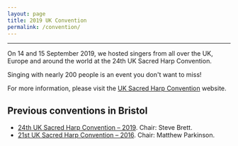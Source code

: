 ```yaml
---
layout: page
title: 2019 UK Convention
permalink: /convention/
---
```


<!-- <img src="/img/ukshc2016.jpg" class="img-responsive" /> -->

---

On 14 and 15 September 2019, we hosted singers from all over the UK, Europe and around the world at the 24th UK Sacred Harp Convention.

Singing with nearly 200 people is an event you don't want to miss!

For more information, please visit the [UK Sacred Harp Convention](http://ukshc.org/) website.

## Previous conventions in Bristol

- [24th UK Sacred Harp Convention &ndash; 2019](http://fasola.org/minutes/search/?n=6044). Chair: Steve Brett.
- [21st UK Sacred Harp Convention &ndash; 2016](http://fasola.org/minutes/search/?n=5136). Chair: Matthew Parkinson.
